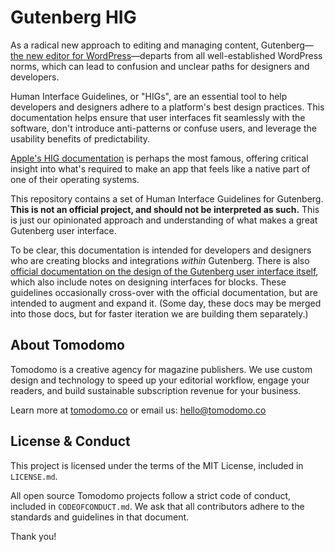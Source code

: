 

# Gutenberg HIG

As a radical new approach to editing and managing content, Gutenberg—[the new editor for WordPress](https://wordpress.org/gutenberg/)—departs from all well-established WordPress norms, which can lead to confusion and unclear paths for designers and developers.

Human Interface Guidelines, or "HIGs", are an essential tool to help developers and designers adhere to a platform's best design practices. This documentation helps ensure that user interfaces fit seamlessly with the software, don't introduce anti-patterns or confuse users, and leverage the usability benefits of predictability.

[Apple's HIG documentation](https://developer.apple.com/design/human-interface-guidelines/) is perhaps the most famous, offering critical insight into what's required to make an app that feels like a native part of one of their operating systems.

This repository contains a set of Human Interface Guidelines for Gutenberg. **This is not an official project, and should not be interpreted as such.** This is just our opinionated approach and understanding of what makes a great Gutenberg user interface.

To be clear, this documentation is intended for developers and designers who are creating blocks and integrations _within_ Gutenberg. There is also [official documentation on the design of the Gutenberg user interface itself](https://wordpress.org/gutenberg/handbook/reference/design-principles/), which also include notes on designing interfaces for blocks. These guidelines occasionally cross-over with the official documentation, but are intended to augment and expand it. (Some day, these docs may be merged into those docs, but for faster iteration we are building them separately.)

## About Tomodomo

Tomodomo is a creative agency for magazine publishers. We use custom design and technology to speed up your editorial workflow, engage your readers, and build sustainable subscription revenue for your business.

Learn more at [tomodomo.co](https://tomodomo.co) or email us: [hello@tomodomo.co](mailto:hello@tomodomo.co)

## License & Conduct

This project is licensed under the terms of the MIT License, included in `LICENSE.md`.

All open source Tomodomo projects follow a strict code of conduct, included in `CODEOFCONDUCT.md`. We ask that all contributors adhere to the standards and guidelines in that document.

Thank you!
